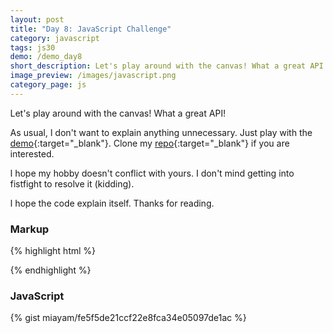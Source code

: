 ```yaml
---
layout: post
title: "Day 8: JavaScript Challenge"
category: javascript
tags: js30
demo: /demo_day8
short_description: Let's play around with the canvas! What a great API!
image_preview: /images/javascript.png
category_page: js
---
```


Let's play around with the canvas! What a great API!

As usual, I don't want to explain anything unnecessary. Just play with the
[demo](/demo_day8){:target="_blank"}. Clone my
[repo](https://github.com/miayam/js30){:target="_blank"}
if you are interested.

I hope my hobby doesn't conflict with yours. I don't mind getting into
fistfight to resolve it (kidding).

I hope the code explain itself. Thanks for reading.

### Markup

{% highlight html %}
<!DOCTYPE html>
  <html lang="en">
  <head>
    <meta charset="UTF-8">
    <title>HTML5 Canvas</title>
  </head>
  <body>
  <canvas id="draw" width="800" height="800"></canvas>
  <script src="canvas.js"></script>
  <style>
    html, body {
      cursor: url("/images/personal_life.png"), auto;
      margin:0;
    }
  </style>
  </body>
{% endhighlight %}

### JavaScript
{% gist miayam/fe5f5de21ccf22e8fca34e05097de1ac %}
